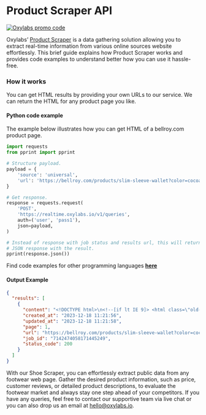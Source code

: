 # Product Scraper API

[![Oxylabs promo code](https://user-images.githubusercontent.com/129506779/250792357-8289e25e-9c36-4dc0-a5e2-2706db797bb5.png)](https://oxylabs.go2cloud.org/aff_c?offer_id=7&aff_id=877&url_id=112)

Oxylabs’ [Product Scraper](https://oxylabs.io/products/scraper-api/web/product-scraper?utm_source=github&utm_medium=repositories&utm_campaign=product) is a data gathering solution allowing you to extract real-time information from various online sources website effortlessly. This brief guide explains how Product Scraper works and provides code examples to understand better how you can use it hassle-free.

### How it works

You can get HTML results by providing your own URLs to our service. We can return the HTML for any product page you like.

#### Python code example

The example below illustrates how you can get HTML of a bellroy.com product page.

```python
import requests
from pprint import pprint

# Structure payload.
payload = {
    'source': 'universal',
    'url': 'https://bellroy.com/products/slim-sleeve-wallet?color=cocoa-java&material=leather&size=default'
}

# Get response.
response = requests.request(
    'POST',
    'https://realtime.oxylabs.io/v1/queries',
    auth=('user', 'pass1'),
    json=payload,
)

# Instead of response with job status and results url, this will return the
# JSON response with the result.
pprint(response.json())
```
Find code examples for other programming languages [**here**](https://github.com/oxylabs/product-scraper/tree/main/code%20examples)

#### Output Example
```json
{
  "results": [
    {
      "content": "<!DOCTYPE html>\n<!--[if lt IE 9]> <html class=\"old-ie\"> <![endif]-->\n<!--[if IE 9]> <html class=\"ie- ... </html>",
      "created_at": "2023-12-18 11:21:56",
      "updated_at": "2023-12-18 11:21:58",
      "page": 1,
      "url": "https://bellroy.com/products/slim-sleeve-wallet?color=cocoa-java&material=leather&size=default",
      "job_id": "7142474058171445249",
      "status_code": 200
    }
  ]
}
```
With our Shoe Scraper, you can effortlessly extract public data from any footwear web page. Gather the desired product information, such as price, customer reviews, or detailed product descriptions, to evaluate the footwear market and always stay one step ahead of your competitors. If you have any queries, feel free to contact our supportive team via live chat or you can also drop us an email at hello@oxylabs.io.
